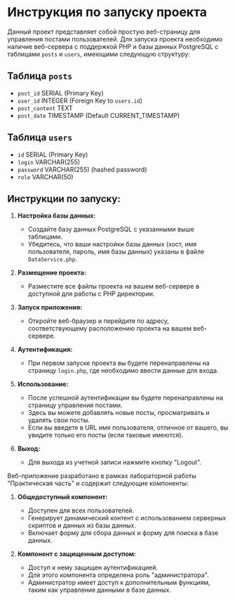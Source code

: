 # Инструкция по запуску проекта

Данный проект представляет собой простую веб-страницу для управления постами пользователей. Для запуска проекта необходимо наличие веб-сервера с поддержкой PHP и базы данных PostgreSQL с таблицами `posts` и `users`, имеющими следующую структуру:

## Таблица `posts`
- `post_id` SERIAL (Primary Key)
- `user_id` INTEGER (Foreign Key to `users.id`)
- `post_content` TEXT
- `post_date` TIMESTAMP (Default CURRENT_TIMESTAMP)

## Таблица `users`
- `id` SERIAL (Primary Key)
- `login` VARCHAR(255)
- `password` VARCHAR(255) (hashed password)
- `role` VARCHAR(50)

## Инструкции по запуску:

1. **Настройка базы данных:**
   - Создайте базу данных PostgreSQL с указанными выше таблицами.
   - Убедитесь, что ваши настройки базы данных (хост, имя пользователя, пароль, имя базы данных) указаны в файле `DataService.php`.

2. **Размещение проекта:**
   - Разместите все файлы проекта на вашем веб-сервере в доступной для работы с PHP директории.

3. **Запуск приложения:**
   - Откройте веб-браузер и перейдите по адресу, соответствующему расположению проекта на вашем веб-сервере.

4. **Аутентификация:**
   - При первом запуске проекта вы будете перенаправлены на страницу `login.php`, где необходимо ввести данные для входа.

5. **Использование:**
   - После успешной аутентификации вы будете перенаправлены на страницу управления постами.
   - Здесь вы можете добавлять новые посты, просматривать и удалять свои посты.
   - Если вы введете в URL имя пользователя, отличное от вашего, вы увидите только его посты (если таковые имеются).

6. **Выход:**
   - Для выхода из учетной записи нажмите кнопку "Logout".

Веб-приложение разработано в рамках лабораторной работы "Практическая часть" и содержит следующие компоненты:

1. **Общедоступный компонент:**
   - Доступен для всех пользователей.
   - Генерирует динамический контент с использованием серверных скриптов и данных из базы данных.
   - Включает форму для сбора данных и форму для поиска в базе данных.

2. **Компонент с защищенным доступом:**
   - Доступ к нему защищен аутентификацией.
   - Для этого компонента определена роль "администратора".
   - Администратор имеет доступ к дополнительным функциям, таким как управление данными в базе данных.